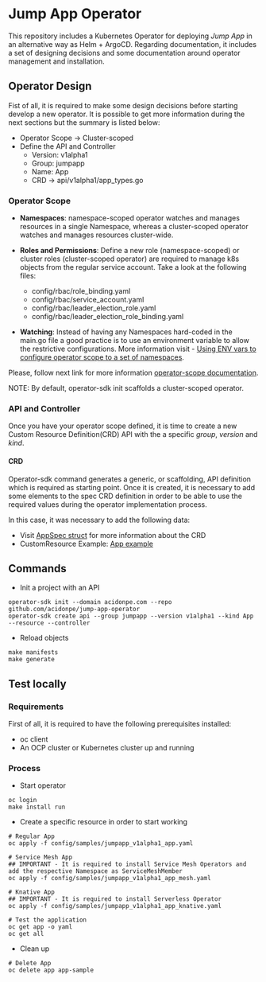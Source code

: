 # Jump App Operator

This repository includes a Kubernetes Operator for deploying _Jump App_ in an alternative way as Helm + ArgoCD. Regarding documentation, it includes a set of designing decisions and some documentation around operator management and installation.

## Operator Design

Fist of all, it is required to make some design decisions before starting develop a new operator. It is possible to get more information during the next sections but the summary is listed below:

- Operator Scope -> Cluster-scoped
- Define the API and Controller
    - Version: v1alpha1
    - Group: jumpapp
    - Name: App
    - CRD -> api/v1alpha1/app_types.go

### Operator Scope

- **Namespaces**: namespace-scoped operator watches and manages resources in a single Namespace, whereas a cluster-scoped operator watches and manages resources cluster-wide.

- **Roles and Permissions**: Define a new role (namespace-scoped) or cluster roles (cluster-scoped operator) are required to manage k8s objects from the regular service account. Take a look at the following files:
    - config/rbac/role_binding.yaml
    - config/rbac/service_account.yaml
    - config/rbac/leader_election_role.yaml
    - config/rbac/leader_election_role_binding.yaml

- **Watching**: Instead of having any Namespaces hard-coded in the main.go file a good practice is to use an environment variable to allow the restrictive configurations. More information visit - [Using ENV vars to configure operator scope to a set of namespaces](https://sdk.operatorframework.io/docs/building-operators/golang/operator-scope/#configuring-watch-namespaces-dynamically).

Please, follow next link for more information [operator-scope documentation](https://sdk.operatorframework.io/docs/building-operators/golang/operator-scope/).

NOTE: By default, operator-sdk init scaffolds a cluster-scoped operator. 

### API and Controller

Once you have your operator scope defined, it is time to create a new Custom Resource Definition(CRD) API with the a specific _group_, _version_ and _kind_.

#### CRD

Operator-sdk command generates a generic, or scaffolding, API definition which is required as starting point. Once it is created, it is necessary to add some elements to the spec CRD definition in order to be able to use the required values during the operator implementation process.

In this case, it was necessary to add the following data:

- Visit [AppSpec struct](./api/v1alpha1/app_types.go) for more information about the CRD
- CustomResource Example: [App example](./config/samples/jumpapp_v1alpha1_app.yaml)

## Commands

- Init a project with an API

```$bash
operator-sdk init --domain acidonpe.com --repo github.com/acidonpe/jump-app-operator
operator-sdk create api --group jumpapp --version v1alpha1 --kind App --resource --controller
```

- Reload objects

```$bash
make manifests
make generate
```

## Test locally

### Requirements

First of all, it is required to have the following prerequisites installed:

- oc client
- An OCP cluster or Kubernetes cluster up and running

### Process

- Start operator

```$bash
oc login 
make install run
```

- Create a specific resource in order to start working

```$bash
# Regular App
oc apply -f config/samples/jumpapp_v1alpha1_app.yaml

# Service Mesh App
## IMPORTANT - It is required to install Service Mesh Operators and add the respective Namespace as ServiceMeshMember
oc apply -f config/samples/jumpapp_v1alpha1_app_mesh.yaml

# Knative App
## IMPORTANT - It is required to install Serverless Operator
oc apply -f config/samples/jumpapp_v1alpha1_app_knative.yaml

# Test the application
oc get app -o yaml
oc get all
```

- Clean up

```$bash
# Delete App
oc delete app app-sample
```
